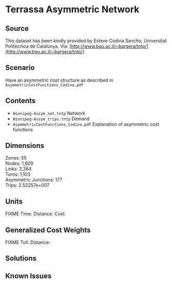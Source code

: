 # Terrassa Asymmetric Network

## Source  
This dataset has been kindly provided by Esteve Codina Sancho, Universitat Politècnica de Catalunya.
Via: [http://www.bgu.ac.il/~bargera/tntp/](http://www.bgu.ac.il/~bargera/tntp/)  

## Scenario  
Have an asymmetric cost structure as described in `AsymmetricCostFunctions_Codina.pdf`

## Contents

 - `Winnipeg-Assym_net.tntp` Network  
 - `Winnipeg-Assym_trips.tntp` Demand  
 - `AsymmetricCostFunctions_Codina.pdf`  Explanation of asymmetric cost functions

## Dimensions
Zones: 55  
Nodes: 1,609  
Links: 3,264  
Turns: 1,103    
Asymmetric Junctions:  177    
Trips: 2.52257e+007  

## Units
FIXME
Time: 
Distance: 
Cost: 

## Generalized Cost Weights
FIXME
Toll: 
Distance: 

## Solutions

## Known Issues

